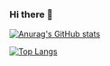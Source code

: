 ### Hi there 👋
[![Anurag's GitHub stats](https://github-readme-stats.vercel.app/api?username=PoYuYang&hide=contribs,prs&show_icons=true&theme=onedark)](https://github.com/anuraghazra/github-readme-stats)

[![Top Langs](https://github-readme-stats.vercel.app/api/top-langs/?username=PoYuYang&layout=compact,prs&show_icons=true&theme=onedark)](https://github.com/anuraghazra/github-readme-stats)
<!--
**PoYuYang/PoYuYang** is a ✨ _special_ ✨ repository because its `README.md` (this file) appears on your GitHub profile.

Here are some ideas to get you started:

- 🔭 I’m currently working on ...
- 🌱 I’m currently learning ...
- 👯 I’m looking to collaborate on ...
- 🤔 I’m looking for help with ...
- 💬 Ask me about ...
- 📫 How to reach me: ...
- 😄 Pronouns: ...
- ⚡ Fun fact: ...
-->
